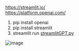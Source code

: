 https://streamlit.io/<br>
https://platform.openai.com/

1. pip install openai <br>
2. pip install streamlit <br>
3. streamlit run [streamlitGPT.py](http://streamlitgpt.py/)<br>

![image](https://github.com/user-attachments/assets/282f5620-2ea1-4f55-aacc-f902bdecfba1)
